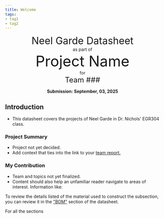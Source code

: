 ```yaml
---
title: Welcome
tags:
- tag1
- tag2
---
```

<center>
<font size= "6">Neel Garde Datasheet</font><br>
as part of<br>
<font size= "8"> Project Name</font><br>
for<br>
<font size= "5"> Team ### </font><br>

**Submission: September, 03, 2025**
</center>

## Introduction

* This datasheet covers the projects of Neel Garde in Dr. Nichols' EGR304 class.
### Project Summary

* Project not yet decided.
* Add context that ties into the link to your [team report.](https://embedded-systems-design.github.io/EGR304TeamTemplate/)


### My Contribution

* Team and topics not yet finalized.
* Content should also help an unfamiliar reader navigate to areas of interest. Information like:

To review the details listed of the material used to construct the subsection, you can review it in the ["BOM"](https://embedded-systems-design.github.io/EGR304DataSheetTemplate/03-BOM/BOM/) section of the datasheet.

For all the sections
